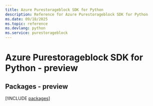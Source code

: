 ```yaml
---
title: Azure Purestorageblock SDK for Python
description: Reference for Azure Purestorageblock SDK for Python
ms.date: 09/18/2025
ms.topic: reference
ms.devlang: python
ms.service: purestorageblock
---
```

# Azure Purestorageblock SDK for Python - preview
## Packages - preview
[!INCLUDE [packages](purestorageblock-index.md)]
